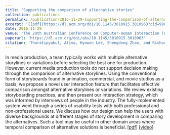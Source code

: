 ```yaml
---
title: "Supporting the comparison of alternative stories"
collection: publications
permalink: /publication/2016-11-29-supporting-the-comparison-of-alternative-stories
excerpt: '[[pdf](https://dl.acm.org/doi/10.1145/3010915.3010963?cid=99659116563)] [[video](https://youtu.be/WdceIHGO9jo)]'
date: 2016-11-29
venue: 'The 28th Australian Conference on Computer-Human Interaction (OzCHI 2016)'
paperurl: 'https://dl.acm.org/doi/abs/10.1145/3010915.3010963'
citation: 'Tharatipyakul, Atima, Hyowon Lee, Shengdong Zhao, and Richard C. Davis. &quot;Supporting the comparison of alternative stories.&quot; In <i>Proceedings of the 28th Australian Conference on Computer-Human Interaction</i>, pp. 266-270. 2016.'
---
```

In media production, a team typically works with multiple alternative storylines or variations before selecting the best one for production. However, current media production tools do not support decision making through the comparison of alternative storylines. Using the conventional form of storyboards found in animation, commercial, and movie studios as a basis, we propose a novel user interaction feature that facilitates effective comparison amongst alternative storylines or variations. We review existing storyboarding practices, and then present our interaction strategy, which was informed by interviews of people in the industry. The fully-implemented system went through a series of usability tests with both professional and non-professional users. We discuss how our design can help the users with diverse backgrounds at different stages of story development in comparing the alternatives. Such a tool may be useful in other domain areas where temporal comparison of alternative solutions is beneficial. [[pdf](https://dl.acm.org/doi/10.1145/3010915.3010963?cid=99659116563)] [[video](https://youtu.be/WdceIHGO9jo)]
